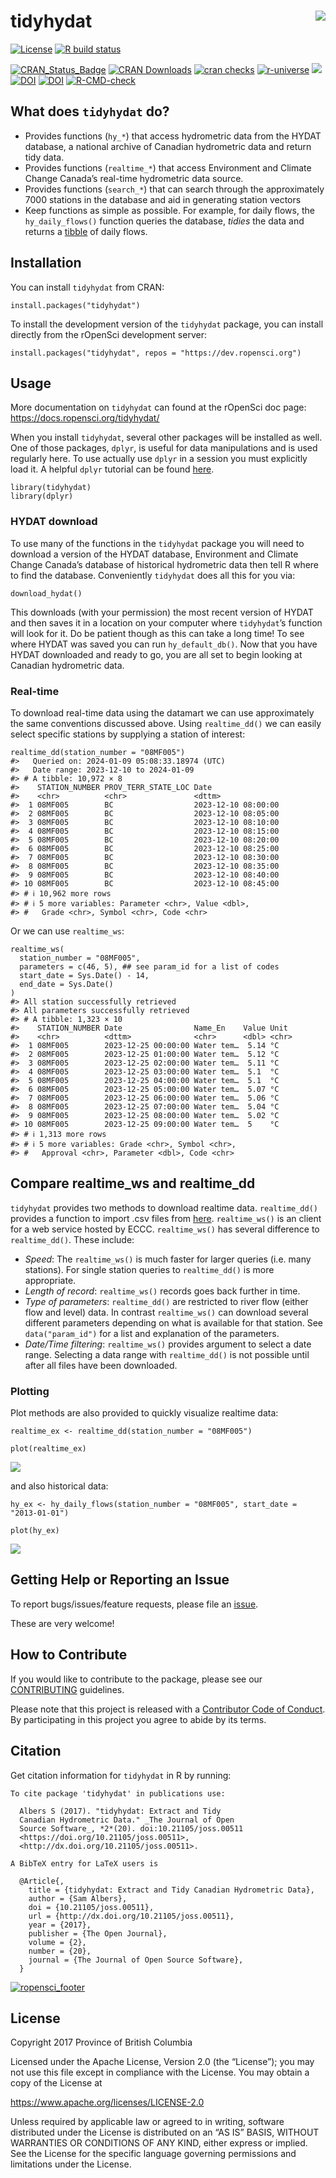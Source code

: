 <!-- README.md is generated from README.Rmd. Please edit that file -->

# tidyhydat <img src="man/figures/logo.png" align="right" />

<!-- badges: start -->

[![License](https://img.shields.io/badge/License-Apache%202.0-blue.svg)](https://opensource.org/license/apache-2-0/)
[![R build
status](https://github.com/ropensci/tidyhydat/workflows/R-CMD-check/badge.svg)](https://github.com/ropensci/tidyhydat/actions)

[![CRAN\_Status\_Badge](https://www.r-pkg.org/badges/version/tidyhydat)](https://cran.r-project.org/package=tidyhydat)
[![CRAN
Downloads](https://cranlogs.r-pkg.org/badges/tidyhydat?color=brightgreen)](https://CRAN.R-project.org/package=tidyhydat)
[![cran
checks](https://badges.cranchecks.info/worst/tidyhydat.svg)](https://cran.r-project.org/web/checks/check_results_tidyhydat.html)
[![r-universe](https://ropensci.r-universe.dev/badges/tidyhydat)](https://ropensci.r-universe.dev/builds)
[![](http://badges.ropensci.org/152_status.svg)](https://github.com/ropensci/software-review/issues/152)
[![DOI](http://joss.theoj.org/papers/10.21105/joss.00511/status.svg)](https://doi.org/10.21105/joss.00511)
[![DOI](https://zenodo.org/badge/100978874.svg)](https://zenodo.org/badge/latestdoi/100978874)
[![R-CMD-check](https://github.com/ropensci/tidyhydat/actions/workflows/R-CMD-check.yaml/badge.svg)](https://github.com/ropensci/tidyhydat/actions/workflows/R-CMD-check.yaml)
<!-- badges: end -->

## What does `tidyhydat` do?

-   Provides functions (`hy_*`) that access hydrometric data from the
    HYDAT database, a national archive of Canadian hydrometric data and
    return tidy data.
-   Provides functions (`realtime_*`) that access Environment and
    Climate Change Canada’s real-time hydrometric data source.
-   Provides functions (`search_*`) that can search through the
    approximately 7000 stations in the database and aid in generating
    station vectors
-   Keep functions as simple as possible. For example, for daily flows,
    the `hy_daily_flows()` function queries the database, *tidies* the
    data and returns a [tibble](https://tibble.tidyverse.org/) of daily
    flows.

## Installation

You can install `tidyhydat` from CRAN:

    install.packages("tidyhydat")

To install the development version of the `tidyhydat` package, you can
install directly from the rOpenSci development server:

    install.packages("tidyhydat", repos = "https://dev.ropensci.org")

## Usage

More documentation on `tidyhydat` can found at the rOpenSci doc page:
<https://docs.ropensci.org/tidyhydat/>

When you install `tidyhydat`, several other packages will be installed
as well. One of those packages, `dplyr`, is useful for data
manipulations and is used regularly here. To use actually use `dplyr` in
a session you must explicitly load it. A helpful `dplyr` tutorial can be
found
[here](https://cran.r-project.org/package=dplyr/vignettes/dplyr.html).

    library(tidyhydat)
    library(dplyr)

### HYDAT download

To use many of the functions in the `tidyhydat` package you will need to
download a version of the HYDAT database, Environment and Climate Change
Canada’s database of historical hydrometric data then tell R where to
find the database. Conveniently `tidyhydat` does all this for you via:

    download_hydat()

This downloads (with your permission) the most recent version of HYDAT
and then saves it in a location on your computer where `tidyhydat`’s
function will look for it. Do be patient though as this can take a long
time! To see where HYDAT was saved you can run `hy_default_db()`. Now
that you have HYDAT downloaded and ready to go, you are all set to begin
looking at Canadian hydrometric data.

### Real-time

To download real-time data using the datamart we can use approximately
the same conventions discussed above. Using `realtime_dd()` we can
easily select specific stations by supplying a station of interest:

    realtime_dd(station_number = "08MF005")
    #>   Queried on: 2024-01-09 05:08:33.18974 (UTC)
    #>   Date range: 2023-12-10 to 2024-01-09 
    #> # A tibble: 10,972 × 8
    #>    STATION_NUMBER PROV_TERR_STATE_LOC Date               
    #>    <chr>          <chr>               <dttm>             
    #>  1 08MF005        BC                  2023-12-10 08:00:00
    #>  2 08MF005        BC                  2023-12-10 08:05:00
    #>  3 08MF005        BC                  2023-12-10 08:10:00
    #>  4 08MF005        BC                  2023-12-10 08:15:00
    #>  5 08MF005        BC                  2023-12-10 08:20:00
    #>  6 08MF005        BC                  2023-12-10 08:25:00
    #>  7 08MF005        BC                  2023-12-10 08:30:00
    #>  8 08MF005        BC                  2023-12-10 08:35:00
    #>  9 08MF005        BC                  2023-12-10 08:40:00
    #> 10 08MF005        BC                  2023-12-10 08:45:00
    #> # ℹ 10,962 more rows
    #> # ℹ 5 more variables: Parameter <chr>, Value <dbl>,
    #> #   Grade <chr>, Symbol <chr>, Code <chr>

Or we can use `realtime_ws`:

    realtime_ws(
      station_number = "08MF005",
      parameters = c(46, 5), ## see param_id for a list of codes
      start_date = Sys.Date() - 14,
      end_date = Sys.Date()
    )
    #> All station successfully retrieved
    #> All parameters successfully retrieved
    #> # A tibble: 1,323 × 10
    #>    STATION_NUMBER Date                Name_En    Value Unit 
    #>    <chr>          <dttm>              <chr>      <dbl> <chr>
    #>  1 08MF005        2023-12-25 00:00:00 Water tem…  5.14 °C   
    #>  2 08MF005        2023-12-25 01:00:00 Water tem…  5.12 °C   
    #>  3 08MF005        2023-12-25 02:00:00 Water tem…  5.11 °C   
    #>  4 08MF005        2023-12-25 03:00:00 Water tem…  5.1  °C   
    #>  5 08MF005        2023-12-25 04:00:00 Water tem…  5.1  °C   
    #>  6 08MF005        2023-12-25 05:00:00 Water tem…  5.07 °C   
    #>  7 08MF005        2023-12-25 06:00:00 Water tem…  5.06 °C   
    #>  8 08MF005        2023-12-25 07:00:00 Water tem…  5.04 °C   
    #>  9 08MF005        2023-12-25 08:00:00 Water tem…  5.02 °C   
    #> 10 08MF005        2023-12-25 09:00:00 Water tem…  5    °C   
    #> # ℹ 1,313 more rows
    #> # ℹ 5 more variables: Grade <chr>, Symbol <chr>,
    #> #   Approval <chr>, Parameter <dbl>, Code <chr>

## Compare realtime\_ws and realtime\_dd

`tidyhydat` provides two methods to download realtime data.
`realtime_dd()` provides a function to import .csv files from
[here](https://dd.weather.gc.ca/hydrometric/csv/). `realtime_ws()` is an
client for a web service hosted by ECCC. `realtime_ws()` has several
difference to `realtime_dd()`. These include:

-   *Speed*: The `realtime_ws()` is much faster for larger queries
    (i.e. many stations). For single station queries to `realtime_dd()`
    is more appropriate.
-   *Length of record*: `realtime_ws()` records goes back further in
    time.
-   *Type of parameters*: `realtime_dd()` are restricted to river flow
    (either flow and level) data. In contrast `realtime_ws()` can
    download several different parameters depending on what is available
    for that station. See `data("param_id")` for a list and explanation
    of the parameters.
-   *Date/Time filtering*: `realtime_ws()` provides argument to select a
    date range. Selecting a data range with `realtime_dd()` is not
    possible until after all files have been downloaded.

### Plotting

Plot methods are also provided to quickly visualize realtime data:

    realtime_ex <- realtime_dd(station_number = "08MF005")

    plot(realtime_ex)

![](man/figures/README-unnamed-chunk-8-1.png)

and also historical data:

    hy_ex <- hy_daily_flows(station_number = "08MF005", start_date = "2013-01-01")

    plot(hy_ex)

![](man/figures/README-unnamed-chunk-9-1.png)

## Getting Help or Reporting an Issue

To report bugs/issues/feature requests, please file an
[issue](https://github.com/ropensci/tidyhydat/issues/).

These are very welcome!

## How to Contribute

If you would like to contribute to the package, please see our
[CONTRIBUTING](https://github.com/ropensci/tidyhydat/blob/master/CONTRIBUTING.md)
guidelines.

Please note that this project is released with a [Contributor Code of
Conduct](https://github.com/ropensci/tidyhydat/blob/master/CODE_OF_CONDUCT.md).
By participating in this project you agree to abide by its terms.

## Citation

Get citation information for `tidyhydat` in R by running:

    To cite package 'tidyhydat' in publications use:

      Albers S (2017). "tidyhydat: Extract and Tidy
      Canadian Hydrometric Data." _The Journal of Open
      Source Software_, *2*(20). doi:10.21105/joss.00511
      <https://doi.org/10.21105/joss.00511>,
      <http://dx.doi.org/10.21105/joss.00511>.

    A BibTeX entry for LaTeX users is

      @Article{,
        title = {tidyhydat: Extract and Tidy Canadian Hydrometric Data},
        author = {Sam Albers},
        doi = {10.21105/joss.00511},
        url = {http://dx.doi.org/10.21105/joss.00511},
        year = {2017},
        publisher = {The Open Journal},
        volume = {2},
        number = {20},
        journal = {The Journal of Open Source Software},
      }

[![ropensci\_footer](https://ropensci.org/public_images/ropensci_footer.png)](https://ropensci.org)

## License

Copyright 2017 Province of British Columbia

Licensed under the Apache License, Version 2.0 (the “License”); you may
not use this file except in compliance with the License. You may obtain
a copy of the License at

<https://www.apache.org/licenses/LICENSE-2.0>

Unless required by applicable law or agreed to in writing, software
distributed under the License is distributed on an “AS IS” BASIS,
WITHOUT WARRANTIES OR CONDITIONS OF ANY KIND, either express or implied.
See the License for the specific language governing permissions and
limitations under the License.
